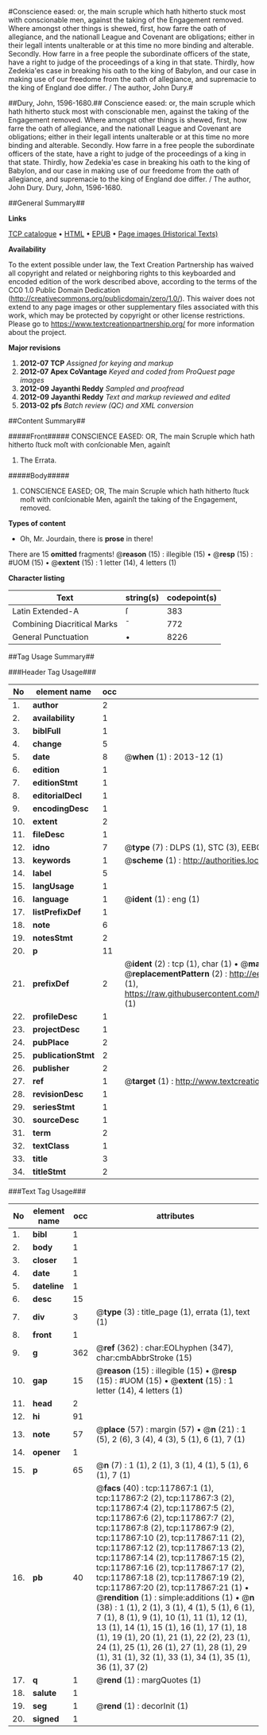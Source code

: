 #Conscience eased: or, the main scruple which hath hitherto stuck most with conscionable men, against the taking of the Engagement removed. Where amongst other things is shewed, first, how farre the oath of allegiance, and the nationall League and Covenant are obligations; either in their legall intents unalterable or at this time no more binding and alterable. Secondly. How farre in a free people the subordinate officers of the state, have a right to judge of the proceedings of a king in that state. Thirdly, how Zedekia'es case in breaking his oath to the king of Babylon, and our case in making use of our freedome from the oath of allegiance, and supremacie to the king of England doe differ. / The author, John Dury.#

##Dury, John, 1596-1680.##
Conscience eased: or, the main scruple which hath hitherto stuck most with conscionable men, against the taking of the Engagement removed. Where amongst other things is shewed, first, how farre the oath of allegiance, and the nationall League and Covenant are obligations; either in their legall intents unalterable or at this time no more binding and alterable. Secondly. How farre in a free people the subordinate officers of the state, have a right to judge of the proceedings of a king in that state. Thirdly, how Zedekia'es case in breaking his oath to the king of Babylon, and our case in making use of our freedome from the oath of allegiance, and supremacie to the king of England doe differ. / The author, John Dury.
Dury, John, 1596-1680.

##General Summary##

**Links**

[TCP catalogue](http://www.ota.ox.ac.uk/tcp/)  • 
[HTML](http://tei.it.ox.ac.uk/tcp/Texts-HTML/free/A81/A81909.html)  • 
[EPUB](http://tei.it.ox.ac.uk/tcp/Texts-EPUB/free/A81/A81909.epub) • 
[Page images (Historical Texts)](https://historicaltexts.jisc.ac.uk/eebo-99865621e)

**Availability**

To the extent possible under law, the Text Creation Partnership has waived all copyright and related or neighboring rights to this keyboarded and encoded edition of the work described above, according to the terms of the CC0 1.0 Public Domain Dedication (http://creativecommons.org/publicdomain/zero/1.0/). This waiver does not extend to any page images or other supplementary files associated with this work, which may be protected by copyright or other license restrictions. Please go to https://www.textcreationpartnership.org/ for more information about the project.

**Major revisions**

1. __2012-07__ __TCP__ *Assigned for keying and markup*
1. __2012-07__ __Apex CoVantage__ *Keyed and coded from ProQuest page images*
1. __2012-09__ __Jayanthi Reddy__ *Sampled and proofread*
1. __2012-09__ __Jayanthi Reddy__ *Text and markup reviewed and edited*
1. __2013-02__ __pfs__ *Batch review (QC) and XML conversion*

##Content Summary##

#####Front#####
CONSCIENCE EASED: OR, The main Scruple which hath hitherto ſtuck moſt with conſcionable Men, againſt
1. The Errata.

#####Body#####

1. CONSCIENCE EASED; OR, The main Scruple which hath hitherto ſtuck moſt with conſcionable Men, againſt the taking of the Engagement, removed.

**Types of content**

  * Oh, Mr. Jourdain, there is **prose** in there!

There are 15 **omitted** fragments! 
 @__reason__ (15) : illegible (15)  •  @__resp__ (15) : #UOM (15)  •  @__extent__ (15) : 1 letter (14), 4 letters (1)

**Character listing**


|Text|string(s)|codepoint(s)|
|---|---|---|
|Latin Extended-A|ſ|383|
|Combining             Diacritical Marks|̄|772|
|General Punctuation|•|8226|

##Tag Usage Summary##

###Header Tag Usage###

|No|element name|occ|attributes|
|---|---|---|---|
|1.|__author__|2||
|2.|__availability__|1||
|3.|__biblFull__|1||
|4.|__change__|5||
|5.|__date__|8| @__when__ (1) : 2013-12 (1)|
|6.|__edition__|1||
|7.|__editionStmt__|1||
|8.|__editorialDecl__|1||
|9.|__encodingDesc__|1||
|10.|__extent__|2||
|11.|__fileDesc__|1||
|12.|__idno__|7| @__type__ (7) : DLPS (1), STC (3), EEBO-CITATION (1), PROQUEST (1), VID (1)|
|13.|__keywords__|1| @__scheme__ (1) : http://authorities.loc.gov/ (1)|
|14.|__label__|5||
|15.|__langUsage__|1||
|16.|__language__|1| @__ident__ (1) : eng (1)|
|17.|__listPrefixDef__|1||
|18.|__note__|6||
|19.|__notesStmt__|2||
|20.|__p__|11||
|21.|__prefixDef__|2| @__ident__ (2) : tcp (1), char (1)  •  @__matchPattern__ (2) : ([0-9\-]+):([0-9IVX]+) (1), (.+) (1)  •  @__replacementPattern__ (2) : http://eebo.chadwyck.com/downloadtiff?vid=$1&page=$2 (1), https://raw.githubusercontent.com/textcreationpartnership/Texts/master/tcpchars.xml#$1 (1)|
|22.|__profileDesc__|1||
|23.|__projectDesc__|1||
|24.|__pubPlace__|2||
|25.|__publicationStmt__|2||
|26.|__publisher__|2||
|27.|__ref__|1| @__target__ (1) : http://www.textcreationpartnership.org/docs/. (1)|
|28.|__revisionDesc__|1||
|29.|__seriesStmt__|1||
|30.|__sourceDesc__|1||
|31.|__term__|2||
|32.|__textClass__|1||
|33.|__title__|3||
|34.|__titleStmt__|2||


###Text Tag Usage###

|No|element name|occ|attributes|
|---|---|---|---|
|1.|__bibl__|1||
|2.|__body__|1||
|3.|__closer__|1||
|4.|__date__|1||
|5.|__dateline__|1||
|6.|__desc__|15||
|7.|__div__|3| @__type__ (3) : title_page (1), errata (1), text (1)|
|8.|__front__|1||
|9.|__g__|362| @__ref__ (362) : char:EOLhyphen (347), char:cmbAbbrStroke (15)|
|10.|__gap__|15| @__reason__ (15) : illegible (15)  •  @__resp__ (15) : #UOM (15)  •  @__extent__ (15) : 1 letter (14), 4 letters (1)|
|11.|__head__|2||
|12.|__hi__|91||
|13.|__note__|57| @__place__ (57) : margin (57)  •  @__n__ (21) : 1 (5), 2 (6), 3 (4), 4 (3), 5 (1), 6 (1), 7 (1)|
|14.|__opener__|1||
|15.|__p__|65| @__n__ (7) : 1 (1), 2 (1), 3 (1), 4 (1), 5 (1), 6 (1), 7 (1)|
|16.|__pb__|40| @__facs__ (40) : tcp:117867:1 (1), tcp:117867:2 (2), tcp:117867:3 (2), tcp:117867:4 (2), tcp:117867:5 (2), tcp:117867:6 (2), tcp:117867:7 (2), tcp:117867:8 (2), tcp:117867:9 (2), tcp:117867:10 (2), tcp:117867:11 (2), tcp:117867:12 (2), tcp:117867:13 (2), tcp:117867:14 (2), tcp:117867:15 (2), tcp:117867:16 (2), tcp:117867:17 (2), tcp:117867:18 (2), tcp:117867:19 (2), tcp:117867:20 (2), tcp:117867:21 (1)  •  @__rendition__ (1) : simple:additions (1)  •  @__n__ (38) : 1 (1), 2 (1), 3 (1), 4 (1), 5 (1), 6 (1), 7 (1), 8 (1), 9 (1), 10 (1), 11 (1), 12 (1), 13 (1), 14 (1), 15 (1), 16 (1), 17 (1), 18 (1), 19 (1), 20 (1), 21 (1), 22 (2), 23 (1), 24 (1), 25 (1), 26 (1), 27 (1), 28 (1), 29 (1), 31 (1), 32 (1), 33 (1), 34 (1), 35 (1), 36 (1), 37 (2)|
|17.|__q__|1| @__rend__ (1) : margQuotes (1)|
|18.|__salute__|1||
|19.|__seg__|1| @__rend__ (1) : decorInit (1)|
|20.|__signed__|1||
